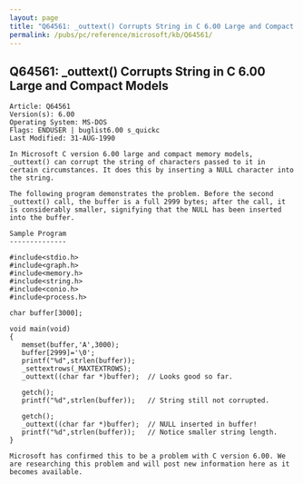 ```yaml
---
layout: page
title: "Q64561: _outtext() Corrupts String in C 6.00 Large and Compact Models"
permalink: /pubs/pc/reference/microsoft/kb/Q64561/
---
```


## Q64561: _outtext() Corrupts String in C 6.00 Large and Compact Models

	Article: Q64561
	Version(s): 6.00
	Operating System: MS-DOS
	Flags: ENDUSER | buglist6.00 s_quickc
	Last Modified: 31-AUG-1990
	
	In Microsoft C version 6.00 large and compact memory models,
	_outtext() can corrupt the string of characters passed to it in
	certain circumstances. It does this by inserting a NULL character into
	the string.
	
	The following program demonstrates the problem. Before the second
	_outtext() call, the buffer is a full 2999 bytes; after the call, it
	is considerably smaller, signifying that the NULL has been inserted
	into the buffer.
	
	Sample Program
	--------------
	
	#include<stdio.h>
	#include<graph.h>
	#include<memory.h>
	#include<string.h>
	#include<conio.h>
	#include<process.h>
	
	char buffer[3000];
	
	void main(void)
	{
	   memset(buffer,'A',3000);
	   buffer[2999]='\0';
	   printf("%d",strlen(buffer));
	   _settextrows(_MAXTEXTROWS);
	   _outtext((char far *)buffer);  // Looks good so far.
	
	   getch();
	   printf("%d",strlen(buffer));   // String still not corrupted.
	
	   getch();
	   _outtext((char far *)buffer);  // NULL inserted in buffer!
	   printf("%d",strlen(buffer));   // Notice smaller string length.
	}
	
	Microsoft has confirmed this to be a problem with C version 6.00. We
	are researching this problem and will post new information here as it
	becomes available.
